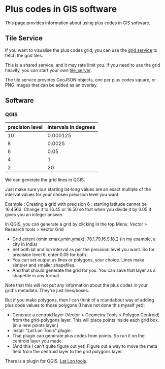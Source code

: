 # Plus codes in GIS software

This page provides information about using plus codes in GIS software.

## Tile Service

If you want to visualise the plus codes grid, you can use the [grid service](https://grid.plus.codes) to fetch the grid tiles.

This is a shared service, and it may rate limit you. If you need to use the grid heavily, you can start your
own [tile_server](https://github.com/google/open-location-code/tree/master/tile_server).

The tile service provides GeoJSON objects, one per plus codes square, or PNG images that can be added as an overlay.

## Software

### QGIS

| precision level | intervals in degrees |
|-----|-----|
| 10 | 0.000125 |
| 8 | 0.0025 |
| 6 | 0.05 |
| 4 | 1 |
| 2 | 20 |

We can generate the grid lines in QGIS.

Just make sure your starting lat-long values are an exact multiple of the interval values for your chosen precision level you want.

Example : Creating a grid with precision 6 : starting latitude cannot be 16.4563. Change it to 16.45 or 16.50 so that when you divide it by 0.05 it gives you an integer answer.

In QGIS, you can generate a grid by clicking in the top Menu: Vector > Research tools > Vector Grid

* Grid extent (xmin,xmax,ymin,ymax): 78.1,79,16.9,18.2 (in my example, a city in India)
* Set both lat and lon interval as per the precision level you want. So for precision level 6, enter 0.05 for both.
* You can set output as lines or polygons, your choice. Lines make simpler and smaller shapefiles.
* And that should generate the grid for you. You can save that layer as a shapefile in any format.

Note that this will not put any information about the plus codes in your grid's metadata. They're just lines/boxes.

But if you make polygons, then I can think of a roundabout way of adding plus code values to those polygons (I have not done this myself yet):

* Generate a centroid layer (Vector > Geometry Tools > Polygon Centroid) from the grid-polygons layer. This will place points inside each grid box. (in a new points layer.)
* Install "Lat Lon Tools" plugin.
* That plugin can generate plus codes from points. So run it on the centroid layer you made.
* (And this I can't quite figure out yet) Figure out a way to move the meta field from the centroid layer to the grid polygons layer.

There is a plugin for QGIS, [Lat Lon tools](https://github.com/NationalSecurityAgency/qgis-latlontools-plugin).

